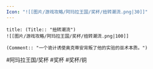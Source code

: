 ```yaml
---
Icon: "![[图片/游戏攻略/阿玛拉王国/奖杯/扭转潮流.png|30]]"
---
```

```ad-common-bronze-trophy
title: (Title:: "扭转潮流")
![[图片/游戏攻略/阿玛拉王国/奖杯/扭转潮流.png|100]]

(Comment:: "一个诡计诱使奥克蒂安背叛了他的实验的巫术本质。")
```

#阿玛拉王国/奖杯 #奖杯 #奖杯/铜

